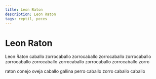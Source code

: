 ```yaml
---
title: Leon Raton
description: Leon Raton
tags: reptil, peces
---
```


# Leon Raton

Leon Raton caballo zorrocaballo zorrocaballo zorrocaballo zorrocaballo zorrocaballo zorrocaballo zorrocaballo zorrocaballo zorrocaballo zorro

raton conejo oveja caballo gallina perro caballo zorro caballo caballo